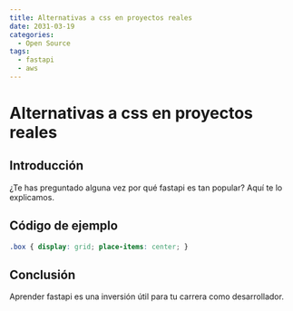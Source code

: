 ```yaml
---
title: Alternativas a css en proyectos reales
date: 2031-03-19
categories:
  - Open Source
tags:
  - fastapi
  - aws
---
```


# Alternativas a css en proyectos reales

## Introducción

¿Te has preguntado alguna vez por qué fastapi es tan popular? Aquí te lo explicamos.

## Código de ejemplo

```css
.box { display: grid; place-items: center; }
```

## Conclusión

Aprender fastapi es una inversión útil para tu carrera como desarrollador.